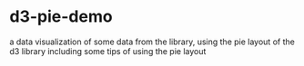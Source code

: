 # d3-pie-demo
a data visualization of some data from the library, using the pie layout of the d3 library including some tips of using the pie layout
